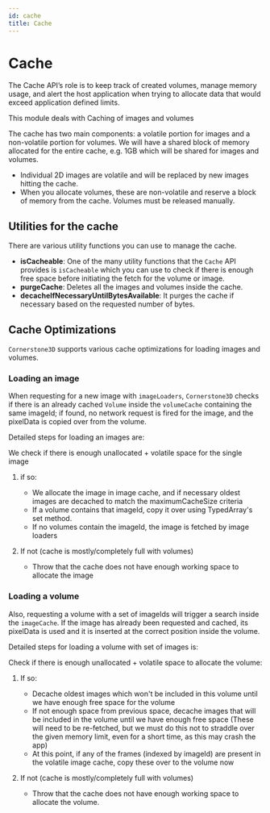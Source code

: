 ```yaml
---
id: cache
title: Cache
---
```



# Cache

The Cache API’s role is to keep track of created volumes, manage memory usage, and alert the host application when trying to allocate data that would exceed application defined limits.

This module deals with Caching of images and volumes

The cache has two main components: a volatile portion for images and a non-volatile portion for volumes. We will have a shared block of memory allocated for the entire cache, e.g. 1GB which will be shared for images and volumes.


- Individual 2D images are volatile and will be replaced by new images hitting the cache.
- When you allocate volumes, these are non-volatile and reserve a block of memory from the cache. Volumes must be released manually.


## Utilities for the cache
There are various utility functions you can use to manage the cache.

- **isCacheable**: One of the many utility functions that the `Cache` API provides is `isCacheable` which you can use to check if there is enough free space before initiating the fetch for the volume or image.
- **purgeCache**: Deletes all the images and volumes inside the cache.
- **decacheIfNecessaryUntilBytesAvailable**: It purges the cache if necessary based on the requested number of bytes.



## Cache Optimizations
`Cornerstone3D` supports various cache optimizations for loading images and volumes.

### Loading an image
When requesting for a new image with `imageLoaders`, `Cornerstone3D` checks if there is an already cached `Volume` inside the `volumeCache` containing the same imageId; if found, no network request is fired for the image, and the pixelData is copied over from the volume.

Detailed steps for loading an images are:

We check if there is enough unallocated + volatile space for the single image

1. if so:
   - We allocate the image in image cache, and if necessary oldest images are decached to match the maximumCacheSize criteria
   - If a volume contains that imageId, copy it over using TypedArray's set method.
   - If no volumes contain the imageId, the image is fetched by image loaders

2. If not (cache is mostly/completely full with volumes)
   - Throw that the cache does not have enough working space to allocate the image

### Loading a volume
Also, requesting a volume with a set of imageIds will trigger a search inside the `imageCache`. If the image has already been requested and cached, its pixelData is used and it is inserted at the correct position inside the volume.


Detailed steps for loading a volume with set of images is:

Check if there is enough unallocated + volatile space to allocate the volume:

1. If so:
   - Decache oldest images which won't be included in this volume until we have enough free space for the volume
   - If not enough space from previous space, decache images that will be included in the volume until we have enough free space (These will need to be re-fetched, but we must do this not to straddle over the given memory limit, even for a  short time, as this may crash the app)
   - At this point, if any of the frames (indexed by imageId) are present in the volatile image cache, copy these over to the volume now

2. If not (cache is mostly/completely full with volumes)
   - Throw that the cache does not have enough working space to allocate the volume.

